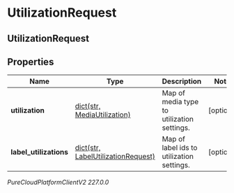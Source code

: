 # UtilizationRequest

## UtilizationRequest

## Properties

|Name | Type | Description | Notes|
|------------ | ------------- | ------------- | -------------|
| **utilization** | [dict(str, MediaUtilization)](MediaUtilization) | Map of media type to utilization settings. | [optional] |
| **label_utilizations** | [dict(str, LabelUtilizationRequest)](LabelUtilizationRequest) | Map of label ids to utilization settings. | [optional] |



_PureCloudPlatformClientV2 227.0.0_
